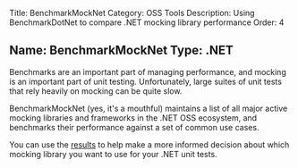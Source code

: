 ﻿Title: BenchmarkMockNet
Category: OSS Tools
Description: Using BenchmarkDotNet to compare .NET mocking library performance
Order: 4

Name: BenchmarkMockNet
Type: .NET
---

Benchmarks are an important part of managing performance, and mocking is an important part of unit testing. Unfortunately, large suites of unit tests that rely heavily on mocking can be quite slow.

BenchmarkMockNet (yes, it's a mouthful) maintains a list of all major active mocking libraries and frameworks in the .NET OSS ecosystem, and benchmarks their performance against a set of common use cases.

You can use the [results](https://github.com/ecoAPM/BenchmarkMockNet/blob/main/Results.md) to help make a more informed decision about which mocking library you want to use for your .NET unit tests.